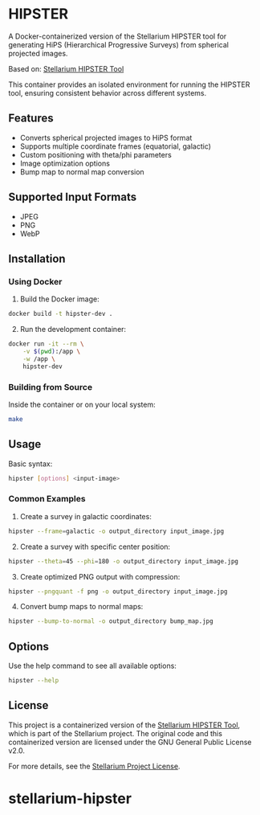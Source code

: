 # HIPSTER

A Docker-containerized version of the Stellarium HIPSTER tool for generating HiPS (Hierarchical Progressive Surveys) from spherical projected images.

Based on: [Stellarium HIPSTER Tool](https://github.com/Stellarium/stellarium-data/tree/master/hipster)

This container provides an isolated environment for running the HIPSTER tool, ensuring consistent behavior across different systems.

## Features

- Converts spherical projected images to HiPS format
- Supports multiple coordinate frames (equatorial, galactic)
- Custom positioning with theta/phi parameters
- Image optimization options
- Bump map to normal map conversion

## Supported Input Formats

- JPEG
- PNG
- WebP

## Installation

### Using Docker

1. Build the Docker image:

```bash
docker build -t hipster-dev .
```

2. Run the development container:

```bash
docker run -it --rm \
    -v $(pwd):/app \
    -w /app \
    hipster-dev
```

### Building from Source

Inside the container or on your local system:

```bash
make
```

## Usage

Basic syntax:

```bash
hipster [options] <input-image>
```

### Common Examples

1. Create a survey in galactic coordinates:

```bash
hipster --frame=galactic -o output_directory input_image.jpg
```

2. Create a survey with specific center position:

```bash
hipster --theta=45 --phi=180 -o output_directory input_image.jpg
```

3. Create optimized PNG output with compression:

```bash
hipster --pngquant -f png -o output_directory input_image.jpg
```

4. Convert bump maps to normal maps:

```bash
hipster --bump-to-normal -o output_directory bump_map.jpg
```

## Options

Use the help command to see all available options:

```bash
hipster --help
```

## License

This project is a containerized version of the [Stellarium HIPSTER Tool](https://github.com/Stellarium/stellarium-data), which is part of the Stellarium project. The original code and this containerized version are licensed under the GNU General Public License v2.0.

For more details, see the [Stellarium Project License](https://github.com/Stellarium/stellarium-data/blob/master/LICENSE).
# stellarium-hipster

